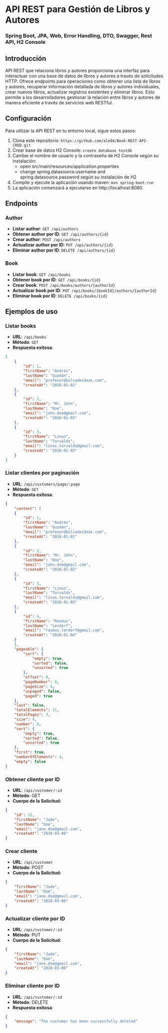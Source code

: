# API REST para Gestión de Libros y Autores
### Spring Boot, JPA, Web, Error Handling, DTO, Swagger, Rest API, H2 Console

## Introducción
API REST que relaciona libros y autores proporciona una interfaz para interactuar con una base de datos de libros y autores a través de solicitudes HTTP. Ofrece endpoints para operaciones como obtener una lista de libros y autores, recuperar información detallada de libros y autores individuales, crear nuevos libros, actualizar registros existentes y eliminar libros. Esto permite a los desarrolladores gestionar la relación entre libros y autores de manera eficiente a través de servicios web RESTful.

## Configuración
Para utilizar la API REST en tu entorno local, sigue estos pasos:

1. Clona este repositorio: `https://github.com/ale94/Book-REST-API-CRUD.git`
2. Crear base de datos H2 Console: `create database testdb`
3. Cambie el nombre de usuario y la contraseña de H2 Console según su instalación:
    - open src/main/resources/application.properties
    - change spring.datasource.username and spring.datasource.password según su instalación de H2
4. Compile y ejecute la aplicación usando maven: `mvn spring-boot:run`
5. La aplicación comenzará a ejecutarse en http://localhost:8080.

## Endpoints
### Author
- **Listar author**: `GET /api/authors`
- **Obtener author por ID**: `GET /api/authors/{id}`
- **Crear author**: `POST /api/authors`
- **Actualizar author por ID**: `PUT /api/authors/{id}`
- **Eliminar author por ID**: `DELETE /api/authors/{id}`

### Book
- **Listar book**: `GET /api/books`
- **Obtener book por ID**: `GET /api/books/{id}`
- **Crear book**: `POST /api/books/authors/{authorId}`
- **Actualizar book por ID**: `PUT /api/books/{bookId}/authors/{authorId}`
- **Eliminar book por ID**: `DELETE /api/books/{id}`
    
## Ejemplos de uso
### Listar books

- **URL**: `/api/books`
- **Método**: `GET`
- **Respuesta exitosa**:

```json
[
    {
        "id": 1,
        "firstName": "Andrés",
        "lastName": "Guzmán",
        "email": "profesor@bolsadeideas.com",
        "createAt": "2018-01-01"
    },
    {
        "id": 2,
        "firstName": "Mr. John",
        "lastName": "Doe",
        "email": "john.doe@gmail.com",
        "createAt": "2018-01-02"
    },
    {
        "id": 3,
        "firstName": "Linus",
        "lastName": "Torvalds",
        "email": "linus.torvalds@gmail.com",
        "createAt": "2018-01-03"
    }
]
```

### Listar clientes por paginación

- **URL**: `/api/customers/page/:page`
- **Método**: `GET`
- **Respuesta exitosa**:

```json
{
    "content": [
    {
        "id": 1,
        "firstName": "Andrés",
        "lastName": "Guzmán",
        "email": "profesor@bolsadeideas.com",
        "createAt": "2018-01-01"
    },
    {
        "id": 2,
        "firstName": "Mr. John",
        "lastName": "Doe",
        "email": "john.doe@gmail.com",
        "createAt": "2018-01-02"
    },
    {
        "id": 3,
        "firstName": "Linus",
        "lastName": "Torvalds",
        "email": "linus.torvalds@gmail.com",
        "createAt": "2018-01-03"
    },
    {
        "id": 4,
        "firstName": "Rasmus",
        "lastName": "Lerdorf",
        "email": "rasmus.lerdorf@gmail.com",
        "createAt": "2018-01-04"
    }
    ],
    "pageable": {
        "sort": {
            "empty": true,
            "sorted": false,
            "unsorted": true
        },
        "offset": 0,
        "pageNumber": 0,
        "pageSize": 4,
        "unpaged": false,
        "paged": true
    },
    "last": false,
    "totalElements": 11,
    "totalPages": 3,
    "size": 4,
    "number": 0,
    "sort": {
        "empty": true,
        "sorted": false,
        "unsorted": true
    },
    "first": true,
    "numberOfElements": 4,
    "empty": false
}
```

### Obtener cliente por ID

- **URL**: `/api/customer/:id`
- **Método**: GET
- **Cuerpo de la Solicitud:**

```json
{
    "id": 12,
    "firstName": "Jade",
    "lastName": "Doe",
    "email": "jane.doe@gmail.com",
    "createAt": "2018-03-06"
}
```

### Crear cliente

- **URL**: `/api/customer`
- **Método**: POST
- **Cuerpo de la Solicitud:**

```json
{
    "firstName": "Jade",
    "lastName": "Doe",
    "email": "jane.doe@gmail.com",
    "createAt": "2018-03-06"
}
```

### Actualizar cliente por ID

- **URL**: `/api/customer/:id`
- **Método**: PUT
- **Cuerpo de la Solicitud:**

```json
{
    "firstName": "Jade",
    "lastName": "Doe",
    "email": "jane.doe@gmail.com",
    "createAt": "2018-03-06"
}
```

### Eliminar cliente por ID

- **URL**: `/api/customer/:id`
- **Método**: DELETE
- **Respuesta exitosa**:

```json
{
    "message": "The customer has been successfully deleted"
}
```


